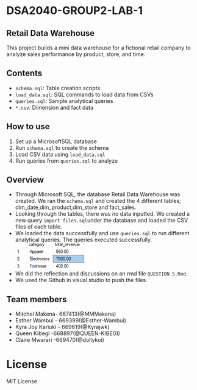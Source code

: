 # DSA2040-GROUP2-LAB-1

## Retail Data Warehouse
This project builds a mini data warehouse for a fictional retail company to analyze sales performance by product, store, and time.

## Contents
- `schema.sql`: Table creation scripts
- `load_data.sql`: SQL commands to load data from CSVs
- `queries.sql`: Sample analytical queries
- `*.csv`: Dimension and fact data

## How to use 
1. Set up a MicrosoftSQL database
2. Run `schema.sql` to create the schema
3. Load CSV data using `load_data.sql`
4. Run queries from `queries.sql` to analyze

## Overview
- Through Microsoft SQL, the database Retail Data Warehouse was created. We ran the `schema.sql` and created the 4 different tables; dim_date,dim_product,dim_store and fact_sales.
- Looking through the tables, there was no data inputted. We created a new query `import files.sql`under the database and loaded the CSV files of each table.
- We loaded the data successfully  and use `queries.sql` to run different analytical queries. The queries executed successfully.
![alt text](image.png)
- We did the reflection and discussions on an rmd file `QUESTION 5.Rmd`.
- We used the Github in visual studio to push the files.

## Team members
- Mitchel Makena- 667413(@MMMakena)
- Esther Wambui - 669399(@Esther-Wambui)
- Kyra Joy Kariuki - 669619(@Kyrajwk)
- Queen Kibegi -668897(@QUEEN-KIBEGI)
- Claire Mwarari -669470(@dollykoi)

# License
MIT License
